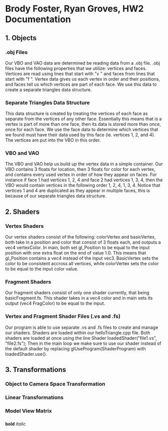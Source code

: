 # Brody Foster, Ryan Groves, HW2 Documentation

## 1. Objects

### .obj Files
Our VBO and VAO data are determined be reading data from a .obj file. .obj files have the following properties that we utilize: vertices and faces. Vertices are read using lines that start with "v " and faces from lines that start with "f ". Vertex data gives us each vertex in order and their positions, and faces tell us which vertices are part of each face. We use this data to create a separate triangles data structure.

### Separate Triangles Data Structure
This data structure is created by treating the vertices of each face as separate from the vertices of any other face. Essentially this means that is a vertex is part of more than one face, then its data is stored more than once, once for each face. We use the face data to determine which vertices that we found must have their data used by this face (ie. vertices 1, 2, and 4). The vertices are put into the VBO in this order.

### VBO and VAO
The VBO and VAO help us build up the vertex data in a simple container. Our VBO contains 3 floats for location, then 3 floats for color for each vertex, and contains every used vertex in order of how they appear on faces. For instance if face 1 had vertices 1, 2, 4 and face 2 had vertices 1, 3, 4, then the VBO would contain vertices in the following order 1, 2, 4, 1, 3, 4. Notice that vertices 1 and 4 are duplicated as they appear in multiple faces, this is because of our separate triangles data structure.

## 2. Shaders

### Vertex Shaders
Our vertex shaders consist of the following: colorVertex and basicVertex, both take in a position and color that consist of 3 floats each, and outputs a vec4 vertexColor. In main, both set gl_Position to be equal to the input position with one extra float on the end of value 1.0. This means that gl_Position contains a vec4 instead of the input vec3. BasicVertex sets the color to be consistent accross all vertices, while colorVertex sets the color to be equal to the input color value.

### Fragment Shaders
Our fragment shaders consist of only one shader currently, that being basicFragment.fs. This shader takes in a vec4 color and in main sets its output (vec4 FragColor) to be equal to the input.

### Vertex and Fragment Shader Files (.vs and .fs)
Our program is able to use separate .vs and .fs files to create and manage our shaders. Shaders are loaded within our helloTriangle.cpp file. Both shaders are loaded at once using the line Shader loadedShader("file1.vs", "file2.fs"); Then in the main loop we make sure to use our shader instead of the default shader by replacing glUseProgram(ShaderProgram) with loadedShader.use(). 

## 3. Transformations

### Object to Camera Space Transformation

### Linear Transformations

### Model View Matrix

###


**bold**
*italic*